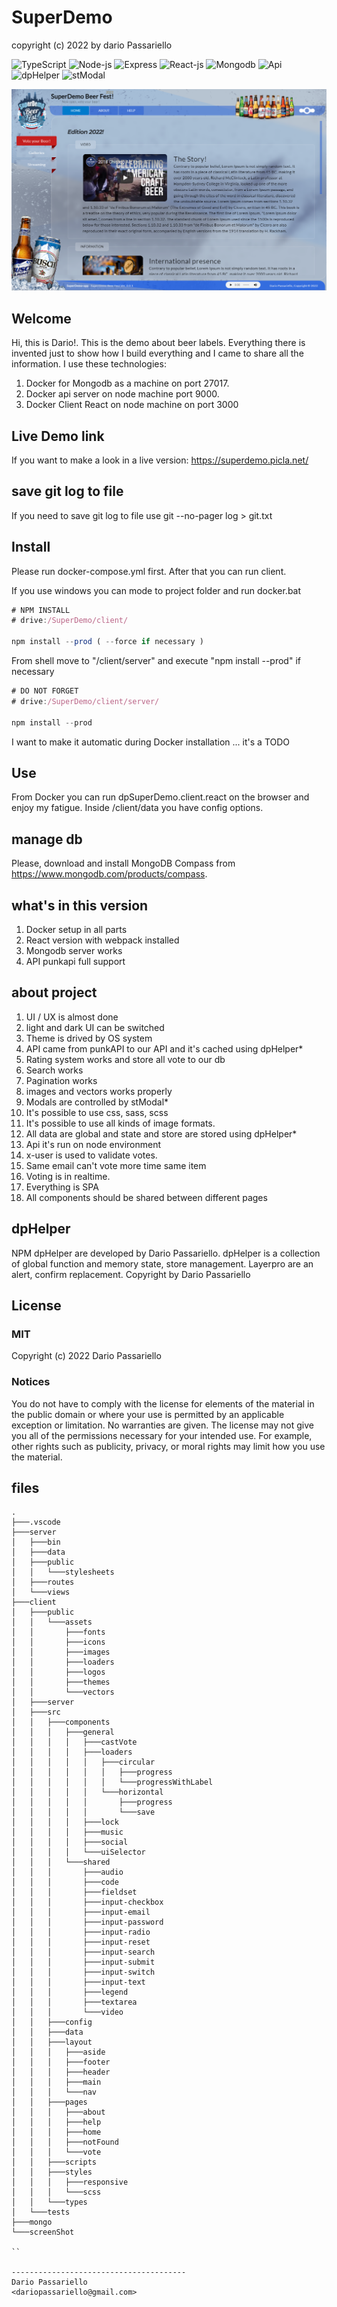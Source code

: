 # SuperDemo

copyright (c) 2022 by dario Passariello

![TypeScript](https://img.shields.io/badge/TypeScript-006b98?logo=TypeScript&logoColor=white)
![Node-js](https://img.shields.io/badge/Node-js-006b98?logo=Node-js&logoColor=white)
![Express](https://img.shields.io/badge/Express-006b98?logo=Express&logoColor=white)
![React-js](https://img.shields.io/badge/React-js-006b98?logo=React-js&logoColor=white)
![Mongodb](https://img.shields.io/badge/Mongodb-006b98?logo=Mongodb&logoColor=white)
![Api](https://img.shields.io/badge/Api-006b98?logo=Api&logoColor=white)
![dpHelper](https://img.shields.io/badge/dpHelper-npm-green?logo=dpHelper&logoColor=white)
![stModal](https://img.shields.io/badge/stModal-npm-green?logo=stModal&logoColor=white)

![screenShot](/screenShot/000.png)

## Welcome

Hi, this is Dario!.
This is the demo about beer labels. Everything there is invented just to show how I build everything and I came to share all the information.
I use these technologies:

1) Docker for Mongodb as a machine on port 27017.
2) Docker api server on node machine port 9000.
3) Docker Client React on node machine on port 3000

## Live Demo link

If you want to make a look in a live version:
<https://superdemo.picla.net/>

## save git log to file

If you need to save git log to file use git --no-pager log > git.txt

## Install

Please run docker-compose.yml first. After that you can run client.

If you use windows you can mode to project folder and run docker.bat

```js
# NPM INSTALL
# drive:/SuperDemo/client/

npm install --prod ( --force if necessary )
```

From shell move to "/client/server" and execute "npm install --prod" if necessary

```js
# DO NOT FORGET
# drive:/SuperDemo/client/server/

npm install --prod
```

I want to make it automatic during Docker installation ... it's a TODO

## Use

From Docker you can run dpSuperDemo.client.react on the browser and enjoy my fatigue.
Inside /client/data you have config options.

## manage db

Please, download and install MongoDB Compass from <https://www.mongodb.com/products/compass>.

## what's in this version

1) Docker setup in all parts
2) React version with webpack installed
3) Mongodb server works
4) API punkapi full support

## about project

1) UI / UX is almost done
2) light and dark UI can be switched
3) Theme is drived by OS system
4) API came from punkAPI to our API and it's cached using dpHelper*
5) Rating system works and store all vote to our db
6) Search works
7) Pagination works
8) images and vectors works properly
9) Modals are controlled by stModal*
10) It's possible to use css, sass, scss
11) It's possible to use all kinds of image formats.
12) All data are global and state and store are stored using dpHelper*
13) Api it's run on node environment
14) x-user is used to validate votes.
15) Same email can't vote more time same item
16) Voting is in realtime.
17) Everything is SPA
18) All components should be shared between different pages

## dpHelper

NPM dpHelper are developed by Dario Passariello.
dpHelper is a collection of global function and memory state, store management. Layerpro are an alert, confirm replacement.
Copyright by Dario Passariello

## License

### MIT

Copyright (c) 2022 Dario Passariello

### Notices

You do not have to comply with the license for elements of the material in the public
domain or where your use is permitted by an applicable exception or limitation.
No warranties are given. The license may not give you all of the permissions necessary
for your intended use. For example, other rights such as publicity, privacy, or moral
rights may limit how you use the material.

## files

```
.
├───.vscode
├───server
│   ├───bin
│   ├───data
│   ├───public
│   │   └───stylesheets
│   ├───routes
│   └───views
├───client
│   ├───public
│   │   └───assets
│   │       ├───fonts
│   │       ├───icons
│   │       ├───images
│   │       ├───loaders
│   │       ├───logos
│   │       ├───themes
│   │       └───vectors
│   ├───server
│   ├───src
│   │   ├───components
│   │   │   ├───general
│   │   │   │   ├───castVote
│   │   │   │   ├───loaders
│   │   │   │   │   ├───circular
│   │   │   │   │   │   ├───progress
│   │   │   │   │   │   └───progressWithLabel
│   │   │   │   │   └───horizontal
│   │   │   │   │       ├───progress
│   │   │   │   │       └───save
│   │   │   │   ├───lock
│   │   │   │   ├───music
│   │   │   │   ├───social
│   │   │   │   └───uiSelector
│   │   │   └───shared
│   │   │       ├───audio
│   │   │       ├───code
│   │   │       ├───fieldset
│   │   │       ├───input-checkbox
│   │   │       ├───input-email
│   │   │       ├───input-password
│   │   │       ├───input-radio
│   │   │       ├───input-reset
│   │   │       ├───input-search
│   │   │       ├───input-submit
│   │   │       ├───input-switch
│   │   │       ├───input-text
│   │   │       ├───legend
│   │   │       ├───textarea
│   │   │       └───video
│   │   ├───config
│   │   ├───data
│   │   ├───layout
│   │   │   ├───aside
│   │   │   ├───footer
│   │   │   ├───header
│   │   │   ├───main
│   │   │   └───nav
│   │   ├───pages
│   │   │   ├───about
│   │   │   ├───help
│   │   │   ├───home
│   │   │   ├───notFound
│   │   │   └───vote
│   │   ├───scripts
│   │   ├───styles
│   │   │   ├───responsive
│   │   │   └───scss
│   │   └───types
│   └───tests
├───mongo
└───screenShot

``

---------------------------------------
Dario Passariello
<dariopassariello@gmail.com>
